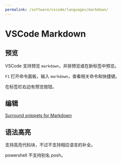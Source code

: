 ```yaml
---
permalink: /software/vscode/languages/markdown/
---
```


# VSCode Markdown

## 预览

VSCode 支持预览 `markdown`，并排预览或在新标签中预览。

`F1` 打开命令面板，输入 `markdown`，查看相关命令和快捷键。

在标签栏右边有预览按钮。

## 编辑

[Surround snippets for Markdown](https://code.visualstudio.com/updates/v1_12#_surround-snippets-for-markdown)

## 语法高亮

支持高亮代码块，不过不支持相应语言的补全。

powershell 不支持别名 posh。
